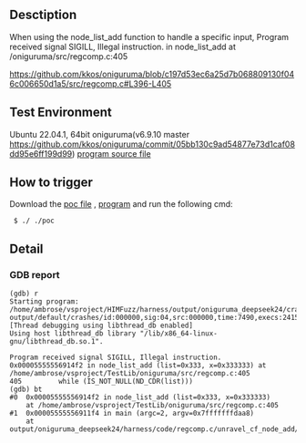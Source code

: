 ## Desctiption
When using the node_list_add function to handle a specific input, Program received signal SIGILL, Illegal instruction. in node_list_add at /oniguruma/src/regcomp.c:405

https://github.com/kkos/oniguruma/blob/c197d53ec6a25d7b068809130f046c006650d1a5/src/regcomp.c#L396-L405

## Test Environment
Ubuntu 22.04.1, 64bit
oniguruma(v6.9.10 master https://github.com/kkos/oniguruma/commit/05bb130c9ad54877e73d1caf08dd95e6ff199d99)
[program source file]()

## How to trigger
Download the [poc file]() , [program]() and run the following cmd:
```
 $ ./ ./poc
```

## Detail
### GDB report
```
(gdb) r
Starting program: /home/ambrose/vsproject/HIMFuzz/harness/output/oniguruma_deepseek24/crashes/regcomp.c/unravel_cf_node_add/node_list_add/node_list_add output/default/crashes/id:000000,sig:04,src:000000,time:7490,execs:2415,op:havoc,rep:23
[Thread debugging using libthread_db enabled]
Using host libthread_db library "/lib/x86_64-linux-gnu/libthread_db.so.1".

Program received signal SIGILL, Illegal instruction.
0x00005555556914f2 in node_list_add (list=0x333, x=0x333333) at /home/ambrose/vsproject/TestLib/oniguruma/src/regcomp.c:405
405         while (IS_NOT_NULL(ND_CDR(list)))
(gdb) bt
#0  0x00005555556914f2 in node_list_add (list=0x333, x=0x333333)
    at /home/ambrose/vsproject/TestLib/oniguruma/src/regcomp.c:405
#1  0x00005555556911f4 in main (argc=2, argv=0x7fffffffdaa8)
    at output/oniguruma_deepseek24/harness/code/regcomp.c/unravel_cf_node_add/node_list_add.c:38
```
